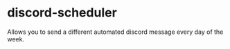 # discord-scheduler
Allows you to send a different automated discord message every day of the week.
